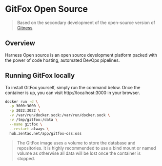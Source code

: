 # GitFox Open Source

> Based on the secondary development of the open-source version of [Gitness](https://github.com/harness/harness)

## Overview
Harness Open source is an open source development platform packed with the power of code hosting, automated DevOps pipelines.


## Running GitFox locally

To install GitFox yourself, simply run the command below. Once the container is up, you can visit http://localhost:3000 in your browser.

```bash
docker run -d \
  -p 3000:3000 \
  -p 3022:3022 \
  -v /var/run/docker.sock:/var/run/docker.sock \
  -v /tmp/gitfox:/data \
  --name gitfox \
  --restart always \
  hub.zentao.net/app/gitfox-oss:oss
```
> The GitFox image uses a volume to store the database and repositories. It is highly recommended to use a bind mount or named volume as otherwise all data will be lost once the container is stopped.
